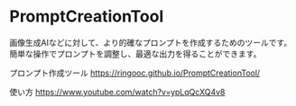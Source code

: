 # PromptCreationTool

画像生成AIなどに対して、より的確なプロンプトを作成するためのツールです。
簡単な操作でプロンプトを調整し、最適な出力を得ることができます。

プロンプト作成ツール
https://ringooc.github.io/PromptCreationTool/

使い方
https://www.youtube.com/watch?v=ypLqQcXQ4v8
